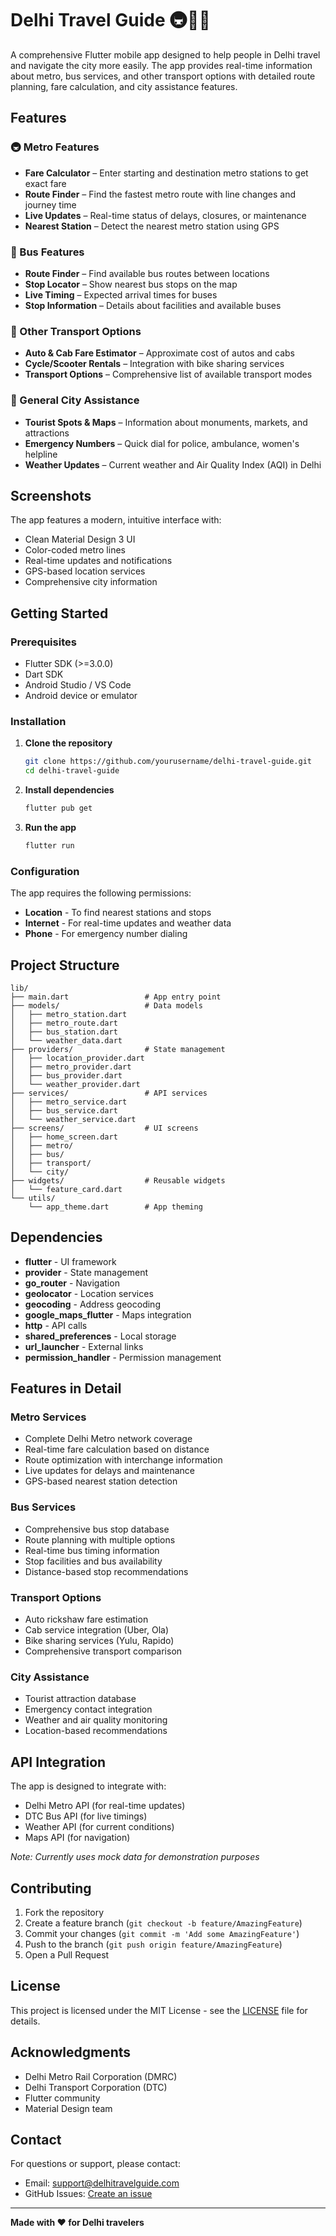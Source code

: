 # Delhi Travel Guide 🚇🚌🚖

A comprehensive Flutter mobile app designed to help people in Delhi travel and navigate the city more easily. The app provides real-time information about metro, bus services, and other transport options with detailed route planning, fare calculation, and city assistance features.

## Features

### 🚇 Metro Features
- **Fare Calculator** – Enter starting and destination metro stations to get exact fare
- **Route Finder** – Find the fastest metro route with line changes and journey time
- **Live Updates** – Real-time status of delays, closures, or maintenance
- **Nearest Station** – Detect the nearest metro station using GPS

### 🚌 Bus Features
- **Route Finder** – Find available bus routes between locations
- **Stop Locator** – Show nearest bus stops on the map
- **Live Timing** – Expected arrival times for buses
- **Stop Information** – Details about facilities and available buses

### 🚖 Other Transport Options
- **Auto & Cab Fare Estimator** – Approximate cost of autos and cabs
- **Cycle/Scooter Rentals** – Integration with bike sharing services
- **Transport Options** – Comprehensive list of available transport modes

### 📍 General City Assistance
- **Tourist Spots & Maps** – Information about monuments, markets, and attractions
- **Emergency Numbers** – Quick dial for police, ambulance, women's helpline
- **Weather Updates** – Current weather and Air Quality Index (AQI) in Delhi

## Screenshots

The app features a modern, intuitive interface with:
- Clean Material Design 3 UI
- Color-coded metro lines
- Real-time updates and notifications
- GPS-based location services
- Comprehensive city information

## Getting Started

### Prerequisites
- Flutter SDK (>=3.0.0)
- Dart SDK
- Android Studio / VS Code
- Android device or emulator

### Installation

1. **Clone the repository**
   ```bash
   git clone https://github.com/yourusername/delhi-travel-guide.git
   cd delhi-travel-guide
   ```

2. **Install dependencies**
   ```bash
   flutter pub get
   ```

3. **Run the app**
   ```bash
   flutter run
   ```

### Configuration

The app requires the following permissions:
- **Location** - To find nearest stations and stops
- **Internet** - For real-time updates and weather data
- **Phone** - For emergency number dialing

## Project Structure

```
lib/
├── main.dart                 # App entry point
├── models/                   # Data models
│   ├── metro_station.dart
│   ├── metro_route.dart
│   ├── bus_station.dart
│   └── weather_data.dart
├── providers/                # State management
│   ├── location_provider.dart
│   ├── metro_provider.dart
│   ├── bus_provider.dart
│   └── weather_provider.dart
├── services/                 # API services
│   ├── metro_service.dart
│   ├── bus_service.dart
│   └── weather_service.dart
├── screens/                  # UI screens
│   ├── home_screen.dart
│   ├── metro/
│   ├── bus/
│   ├── transport/
│   └── city/
├── widgets/                  # Reusable widgets
│   └── feature_card.dart
└── utils/
    └── app_theme.dart        # App theming
```

## Dependencies

- **flutter** - UI framework
- **provider** - State management
- **go_router** - Navigation
- **geolocator** - Location services
- **geocoding** - Address geocoding
- **google_maps_flutter** - Maps integration
- **http** - API calls
- **shared_preferences** - Local storage
- **url_launcher** - External links
- **permission_handler** - Permission management

## Features in Detail

### Metro Services
- Complete Delhi Metro network coverage
- Real-time fare calculation based on distance
- Route optimization with interchange information
- Live updates for delays and maintenance
- GPS-based nearest station detection

### Bus Services
- Comprehensive bus stop database
- Route planning with multiple options
- Real-time bus timing information
- Stop facilities and bus availability
- Distance-based stop recommendations

### Transport Options
- Auto rickshaw fare estimation
- Cab service integration (Uber, Ola)
- Bike sharing services (Yulu, Rapido)
- Comprehensive transport comparison

### City Assistance
- Tourist attraction database
- Emergency contact integration
- Weather and air quality monitoring
- Location-based recommendations

## API Integration

The app is designed to integrate with:
- Delhi Metro API (for real-time updates)
- DTC Bus API (for live timings)
- Weather API (for current conditions)
- Maps API (for navigation)

*Note: Currently uses mock data for demonstration purposes*

## Contributing

1. Fork the repository
2. Create a feature branch (`git checkout -b feature/AmazingFeature`)
3. Commit your changes (`git commit -m 'Add some AmazingFeature'`)
4. Push to the branch (`git push origin feature/AmazingFeature`)
5. Open a Pull Request

## License

This project is licensed under the MIT License - see the [LICENSE](LICENSE) file for details.

## Acknowledgments

- Delhi Metro Rail Corporation (DMRC)
- Delhi Transport Corporation (DTC)
- Flutter community
- Material Design team

## Contact

For questions or support, please contact:
- Email: support@delhitravelguide.com
- GitHub Issues: [Create an issue](https://github.com/yourusername/delhi-travel-guide/issues)

---

**Made with ❤️ for Delhi travelers**

